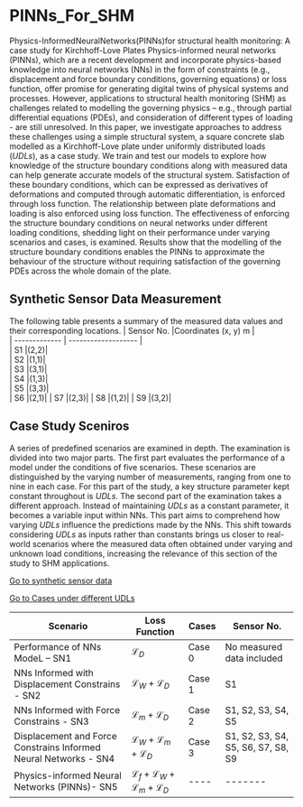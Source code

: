 # PINNs_For_SHM

Physics-InformedNeuralNetworks(PINNs)for structural health monitoring: A case study for Kirchhoff-Love Plates
Physics-informed neural networks (PINNs), which are a recent development and incorporate physics-based knowledge into neural networks (NNs) in the form of constraints (e.g., displacement and force boundary conditions, governing equations) or loss function, offer promise for generating digital twins of physical systems and processes. However, applications to structural health monitoring (SHM)  as challenges related to modelling the governing physics – e.g., through partial differential equations (PDEs), and consideration of different types of loading - are still unresolved. In this paper, we investigate approaches to address these challenges using a simple structural system, a square concrete slab modelled as a Kirchhoff-Love plate under uniformly distributed loads ($UDLs$), as a case study. We train and test our models to explore how knowledge of the structure boundary conditions along with measured data can help generate accurate models of the structural system. Satisfaction of these boundary conditions, which can be expressed as derivatives of deformations and computed through automatic differentiation, is enforced through loss function. The relationship between plate deformations and loading is also enforced using loss function. The effectiveness of enforcing the structure boundary conditions on neural networks under different loading conditions, shedding light on their performance under varying scenarios and cases, is examined. Results show that the modelling of the structure boundary conditions enables the PINNs to approximate the behaviour of the structure without requiring satisfaction of the governing PDEs across the whole domain of the plate.
## Synthetic Sensor Data Measurement
The following table presents a summary of the measured data values and their corresponding locations.
| Sensor No.     |Coordinates (x, y) m |                                                                   
| -------------  | ------------------- |                                                    
| S1             |(2,2)|                                                     
| S2             |(1,1)|                                       
| S3             |(3,1)|                                                                
| S4             |(1,3)|                     
| S5             |(3,3)|       
| S6             |(2,1)|
| S7             |(2,3)|
| S8             |(1,2)|
| S9             |(3,2)|


## Case Study Sceniros 
A series of predefined scenarios are examined in depth. The examination is divided into two major parts. The first part evaluates the performance of a model under the conditions of five scenarios. These scenarios are distinguished by the varying number of measurements, ranging from one to nine in each case. For this part of the study, a key structure parameter kept constant throughout is $UDLs$. The second part of the examination takes a different approach. Instead of maintaining $UDLs$ as a constant parameter, it becomes a variable input within NNs. This part aims to comprehend how varying $UDLs$ influence the predictions made by the NNs. This shift towards considering $UDLs$ as inputs rather than constants brings us closer to real-world scenarios where the measured data often obtained under varying and unknown load conditions, increasing the relevance of this section of the study to SHM applications.


[Go to synthetic sensor data](syntheticsensordata/)

[Go to Cases under different UDLs](CasesunderdifferentUDLs/)

| Scenario      |Loss Function  |                                                      Cases         |Sensor No.     |               
| ------------- | ------------- |                                                      ------------- | ------------- |
| Performance of NNs ModeL – SN1           |$\mathcal{L}_D$|                                                     Case 0         |No measured data included|
| NNs Informed with Displacement Constrains - SN2        |$\mathcal{L}_W+\mathcal{L}_D$|                                       Case 1         |S1|
| NNs Informed with Force Constrains - SN3           |$\mathcal{L}_m +\mathcal{L}_D$|                                      Case 2         |S1, S2, S3, S4, S5|                           
|Displacement and Force Constrains Informed Neural Networks - SN4         |$\mathcal{L}_W + \mathcal{L}_m +\mathcal{L}_D$|                      Case 3         |S1, S2, S3, S4, S5, S6, S7, S8, S9|
|Physics-informed Neural Networks (PINNs)- SN5           |$\mathcal{L}_f + \mathcal{L}_W + \mathcal{L}_m +\mathcal{L}_D$|       ----          |-------|


